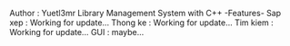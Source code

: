 Author : Yuetl3mr
Library Management System with C++
-Features-
Sap xep : Working for update...
Thong ke : Working for update...
Tim kiem : Working for update...
GUI : maybe... 
